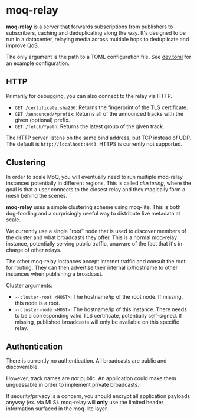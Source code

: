 # moq-relay

**moq-relay** is a server that forwards subscriptions from publishers to subscribers, caching and deduplicating along the way.
It's designed to be run in a datacenter, relaying media across multiple hops to deduplicate and improve QoS.

The only argument is the path to a TOML configuration file.
See [dev.toml](dev.toml) for an example configuration.

## HTTP
Primarily for debugging, you can also connect to the relay via HTTP.

-  `GET /certificate.sha256`: Returns the fingerprint of the TLS certificate.
-  `GET /announced/*prefix`: Returns all of the announced tracks with the given (optional) prefix.
-  `GET /fetch/*path`: Returns the latest group of the given track.

The HTTP server listens on the same bind address, but TCP instead of UDP.
The default is `http://localhost:4443`.
HTTPS is currently not supported.

## Clustering
In order to scale MoQ, you will eventually need to run multiple moq-relay instances potentially in different regions.
This is called *clustering*, where the goal is that a user connects to the closest relay and they magically form a mesh behind the scenes.

**moq-relay** uses a simple clustering scheme using moq-lite.
This is both dog-fooding and a surprisingly ueeful way to distribute live metadata at scale.

We currently use a single "root" node that is used to discover members of the cluster and what broadcasts they offer.
This is a normal moq-relay instance, potentially serving public traffic, unaware of the fact that it's in charge of other relays.

The other moq-relay instances accept internet traffic and consult the root for routing.
They can then advertise their internal ip/hostname to other instances when publishing a broadcast.

Cluster arguments:

-   `--cluster-root <HOST>`: The hostname/ip of the root node. If missing, this node is a root.
-   `--cluster-node <HOST>`: The hostname/ip of this instance. There needs to be a corresponding valid TLS certificate, potentially self-signed. If missing, published broadcasts will only be available on this specific relay.

## Authentication
There is currently no authentication.
All broadcasts are public and discoverable.

However, track names are *not* public.
An application could make them unguessable in order to implement private broadcasts.

If security/privacy is a concern, you should encrypt all application payloads anyway (ex. via MLS).
moq-relay will **only** use the limited header information surfaced in the moq-lite layer.
